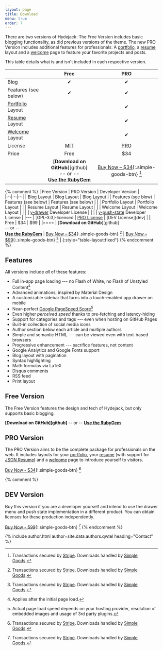```yaml
---
layout: page
title: Download
menu: true
order: 7
---
```


There are two versions of Hydejack: The Free Version includes basic blogging functionality,
as did previous versions of the theme.
The new PRO Version includes additional features for professionals:
A [portfolio], a [resume] layout and a [welcome] page to feature your favorite projects and posts.

This table details what is and isn't included in each respective version.

|                                  | Free               | PRO                |
|:---------------------------------|:------------------:|:------------------:|
| Blog                             | &#x2714;           | &#x2714;           |
| Features (see below)             | &#x2714;           | &#x2714;           |
| [Portfolio] Layout               |                    | &#x2714;           |
| [Resume] Layout                  |                    | &#x2714;           |
| [Welcome] Layout                 |                    | &#x2714;           |
| License                          | [MIT][license]     | [PRO]              |
| Price                            | Free               | $34                |
| | [**Download on GitHub**][github]<br/> -- or -- <br/>[**Use the RubyGem**][gem] | [Buy Now – $34][buy]{:.simple-goods-btn} [^3] |


{% comment %}
| Free Version | PRO Version | Developer Version |
|:-:|:-:|:-:|
| Blog Layout | Blog Layout | Blog Layout |
| Features (see blow) | Features (see below) | Features (see below) |
|  | Portfolio Layout | Portfolio Layout |
|  | Resume Layout | Resume Layout |
|  | Welcome Layout | Welcome Layout |
|  |  | [y-drawer] Developer License |
|  |  | [y-push-state] Developer License |
|---
| [GPL-3.0]-licensed | [PRO License][pro] | [DEV License][dev] |
| Free | $34 | $99 |
|====
| [**Download on GitHub**][github]<br/> -- or -- <br/>[**Use the RubyGem**][gem] | [Buy Now – $34][buy]{:.simple-goods-btn} [^3] | [Buy Now – $99][buy]{:.simple-goods-btn} [^3] |
{:style="table-layout:fixed"}
{% endcomment %}

## Features
All versions include *all* of these features:

* Full in-app page loading --- no Flash of White, no Flash of Unstyled Content[^1]
* Advanced animations, inspired by Material Design
* A customizable sidebar that turns into a touch-enabled app drawer on mobile
* Near-perfect [Google PageSpeed Score][gpss][^2]
* Even higher *perceived speed* thanks to pre-fetching and latency-hiding
* Support for categories and tags --- even when hosting on GitHub Pages
* Built-in collection of social media icons
* Author section below each article and multiple authors
* Simple and semantic HTML --- can be viewed even with text-based browsers
* Progressive enhancement --- sacrifice features, not content
* Google Analytics and Google Fonts support
* Blog layout with pagination
* Syntax highlighting
* Math formulas via LaTeX
* Disqus comments
* RSS feed
* Print layout

## Free Version
The Free Version features the design and tech of Hydejack, but only supports basic blogging.

**[Download on GitHub][github]** -- or -- **[Use the RubyGem][gem]**

## PRO Version
The PRO Version aims to be the complete package for professionals on the web.
It includes layouts for your [portfolio], your [resume] (with support for [JSON Resume](https://jsonresume.org/)) and
a [welcome] page to introduce yourself to visitors.

[Buy Now - $34][buy]{:.simple-goods-btn} [^3]

{% comment %}
## DEV Version
Buy this version if you are a developer yourself and intend to use the drawer menu and push state implementation in a different product.
You can obtain licenses for these production independently.


[Buy Now - $99][buy]{:.simple-goods-btn} [^3]
{% endcomment %}

{% include author.html author=site.data.authors.qwtel heading="Contact" %}

<style>
a.simple-goods-btn{text-decoration:none !important}.simple-goods-btn{-moz-box-sizing:border-box !important;-moz-transition:all 0.2s ease !important;-moz-transition:all 0.2s ease !important;-ms-transition:all 0.2s ease !important;-ms-transition:all 0.2s ease !important;-o-transition:all 0.2s ease !important;-o-transition:all 0.2s ease !important;-webkit-box-sizing:border-box !important;-webkit-font-smoothing:subpixel-antialiased !important;-webkit-transition:all 0.2s ease !important;-webkit-transition:all 0.2s ease !important;background-color:#268bd2 !important;border-radius:3px 3px 3px 3px !important;box-sizing:border-box !important;color:#fff !important;cursor:pointer !important;display:inline-block !important;font-size:16px !important;font-weight:400 !important;margin:0 !important;padding:12px 34px 12px !important;position:relative !important;text-align:center !important;top:0 !important;transition:all 0.2s ease !important;font-family:"HelveticaNeue-Light", "Helvetica Neue Light", "Helvetica Neue", Helvetica, Arial, "Lucida Grande", sans-serif !important;font-weight:bold !important}
</style>

[^1]: Applies after the initial page load.  
[^2]: Actual page load speed depends on your hosting provider, resolution of embedded images and usage of 3rd party plugins.
[^3]: Transactions secured by [Stripe](https://stripe.com). Downloads handled by [Simple Goods](https://simplegoods.co/).

[blog]: blog.md
[portfolio]: projects.md
[resume]: resume.md
[welcome]: index.md
[license]: LICENSE.md
[pro]: licenses/PRO-license.md
[docs]: docs/6.6.1/index.md

[y-drawer]: https://qwtel.com/y-drawer/
[y-push-state]: https://qwtel.com/y-push-state/

[download]: https://github.com/qwtel/hydejack/releases/tag/v6.6.1
[gem]: https://rubygems.org/gems/jekyll-theme-hydejack/versions/6.6.1
[buy]: https://app.simplegoods.co/i/AQTTVBOE

[gpss]: https://developers.google.com/speed/pagespeed/insights/?url=https%3A%2F%2Fqwtel.com%2Fhydejack%2F
